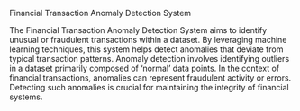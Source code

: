 Financial Transaction Anomaly Detection System

The Financial Transaction Anomaly Detection System aims to identify unusual or fraudulent transactions within a dataset.
By leveraging machine learning techniques, this system helps detect anomalies that deviate from typical transaction patterns.
Anomaly detection involves identifying outliers in a dataset primarily composed of ‘normal’ data points.
In the context of financial transactions, anomalies can represent fraudulent activity or errors.
Detecting such anomalies is crucial for maintaining the integrity of financial systems.
